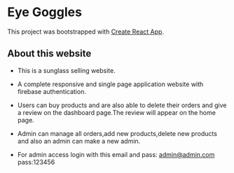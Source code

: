 # Eye Goggles

This project was bootstrapped with [Create React App](https://eye-goggles.web.app/).

## About this website
* This is a sunglass selling website.

* A complete responsive and single page application website with firebase authentication.

* Users can buy products and are also able to delete their orders and give a review on the dashboard page.The review will appear on the home page.

* Admin can manage all orders,add new products,delete new products and also an admin can make a new admin.

* For admin access login with this email and pass: admin@admin.com
pass:123456




